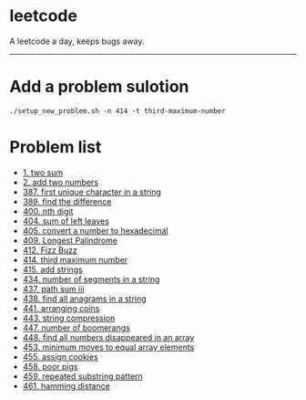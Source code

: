 # leetcode

A leetcode a day, keeps bugs away.

-------

# Add a problem sulotion

```
./setup_new_problem.sh -n 414 -t third-maximum-number
```

# Problem list

* [1. two sum](1_two_sum/1.md)
* [2. add two numbers](2_add_two_numbers/2.md)
* [387. first unique character in a string](387_first_unique_character_in_a_string/387.md)
* [389. find the difference](389_find_the_difference/389.md)
* [400. nth digit](400_nth_digit/400.md)
* [404. sum of left leaves](404_sum_of_left_leaves/404.md)
* [405. convert a number to hexadecimal](405_convert_a_number_to_hexadecimal/405.md)
* [409. Longest Palindrome](409_longest_palindrome/409.md)
* [412. Fizz Buzz](412_fizz_buzz/412.md)
* [414. third maximum number](414_third_maximum_number/414.md)
* [415. add strings](415_add_strings/415.md)
* [434. number of segments in a string](434_number_of_segments_in_a_string/434.md)
* [437. path sum iii](437_path_sum_iii/437.md)
* [438. find all anagrams in a string](438_find_all_anagrams_in_a_string/438.md)
* [441. arranging coins](441_arranging_coins/441.md)
* [443. string compression](443_string_compression/443.md)
* [447. number of boomerangs](447_number_of_boomerangs/447.md)
* [448. find all numbers disappeared in an array](448_find_all_numbers_disappeared_in_an_array/448.md)
* [453. minimum moves to equal array elements](453_minimum_moves_to_equal_array_elements/453.md)
* [455. assign cookies](455_assign_cookies/455.md)
* [458. poor pigs](458_poor_pigs/458.md)
* [459. repeated substring pattern](459_repeated_substring_pattern/459.md)
* [461. hamming distance](461_hamming_distance/461.md)
